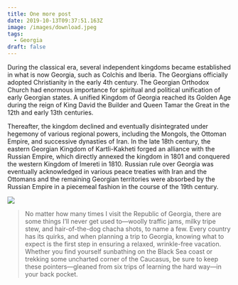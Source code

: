 ```yaml
---
title: One more post
date: 2019-10-13T09:37:51.163Z
image: /images/download.jpeg
tags:
  - Georgia
draft: false
---
```

During the classical era, several independent kingdoms became established in what is now Georgia, such as Colchis and Iberia. The Georgians officially adopted Christianity in the early 4th century. The Georgian Orthodox Church had enormous importance for spiritual and political unification of early Georgian states. A unified Kingdom of Georgia reached its Golden Age during the reign of King David the Builder and Queen Tamar the Great in the 12th and early 13th centuries.

<!-- excerpt -->

Thereafter, the kingdom declined and eventually disintegrated under hegemony of various regional powers, including the Mongols, the Ottoman Empire, and successive dynasties of Iran. In the late 18th century, the eastern Georgian Kingdom of Kartli-Kakheti forged an alliance with the Russian Empire, which directly annexed the kingdom in 1801 and conquered the western Kingdom of Imereti in 1810. Russian rule over Georgia was eventually acknowledged in various peace treaties with Iran and the Ottomans and the remaining Georgian territories were absorbed by the Russian Empire in a piecemeal fashion in the course of the 19th century.

![](/images/180731-kemper-georgia-tease_t2aktf.jpeg)

> No matter how many times I visit the Republic of Georgia, there are some things I’ll never get used to—woolly traffic jams, milky tripe stew, and hair-of-the-dog chacha shots, to name a few. Every country has its quirks, and when planning a trip to Georgia, knowing what to expect is the first step in ensuring a relaxed, wrinkle-free vacation. Whether you find yourself sunbathing on the Black Sea coast or trekking some uncharted corner of the Caucasus, be sure to keep these pointers—gleaned from six trips of learning the hard way—in your back pocket.
